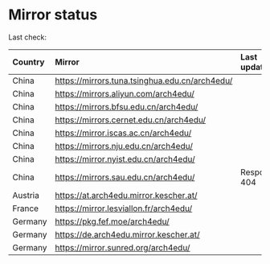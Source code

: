 <script src="./time.js"></script>
# Mirror status
Last check: <script type="text/javascript">localize(1708950695.7203987);</script>

|Country|Mirror|Last update|
|:------|:-----|:----------|
|China|https://mirrors.tuna.tsinghua.edu.cn/arch4edu/|<script type="text/javascript">localize(1708929065);</script>|
|China|https://mirrors.aliyun.com/arch4edu/|<script type="text/javascript">localize(1708929065);</script>|
|China|https://mirrors.bfsu.edu.cn/arch4edu/|<script type="text/javascript">localize(1708929065);</script>|
|China|https://mirrors.cernet.edu.cn/arch4edu/|<script type="text/javascript">localize(1708929065);</script>|
|China|https://mirror.iscas.ac.cn/arch4edu/|<script type="text/javascript">localize(1708885711);</script>|
|China|https://mirrors.nju.edu.cn/arch4edu/|<script type="text/javascript">localize(1708885711);</script>|
|China|https://mirror.nyist.edu.cn/arch4edu/|<script type="text/javascript">localize(1708929065);</script>|
|China|https://mirrors.sau.edu.cn/arch4edu/|Response 404|
|Austria|https://at.arch4edu.mirror.kescher.at/|<script type="text/javascript">localize(1708929065);</script>|
|France|https://mirror.lesviallon.fr/arch4edu/|<script type="text/javascript">localize(1708929065);</script>|
|Germany|https://pkg.fef.moe/arch4edu/|<script type="text/javascript">localize(1708929065);</script>|
|Germany|https://de.arch4edu.mirror.kescher.at/|<script type="text/javascript">localize(1708929065);</script>|
|Germany|https://mirror.sunred.org/arch4edu/|<script type="text/javascript">localize(1708929065);</script>|

<script src="./tablefilter/tablefilter.js"></script>
<script src="./table.js"></script>